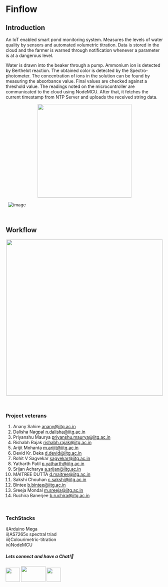 # Finflow

## Introduction
An IoT enabled smart pond monitoring system. Measures the levels of water quality by sensors and automated volumetric titration. Data is stored in the cloud and the farmer is warned through notification whenever a parameter is at a dangerous level.

Water is drawn into the beaker through a pump. Ammonium ion is detected by Berthelot reaction. The obtained color is detected by the Spectro-photometer. The concentration of ions in the solution can be found by measuring the absorbance value. Final values are checked against a threshold value. The readings noted on the microcontroller are communicated to the cloud using NodeMCU. After that, it fetches the current timestamp from NTP Server and uploads the received string data.


<p align="center">
<img src="https://user-images.githubusercontent.com/26748554/233732203-85024b9e-5ba1-4d2a-8d76-da449bcdcc1f.png" width ="300" height="300">
</p>

&nbsp;
![image](https://github.com/elecclubiitg/Finflow/assets/26748554/1327d676-f4bd-479a-9cb7-62d89e2f11d0)
</p>

&nbsp;

## Workflow

<p align="center">
<img src="https://user-images.githubusercontent.com/26748554/233732033-ee6b7419-a413-427e-9e63-da63dce5fd94.png" width ="500" height="500">
</p>

&nbsp;

### Project veterans

1. Anany Sahire          anany@iitg.ac.in
2. Dalisha Nagpal        n.dalisha@iitg.ac.in
3. Priyanshu Maurya	     priyanshu.maurya@iitg.ac.in
4. Rishabh Rajak	       rishabh.rajak@iitg.ac.in
5. Arijit Mohanta	       m.arijit@iitg.ac.in
6. Devid Kr. Deka        d.devid@iitg.ac.in
7. Rohit V Sagvekar      sagvekar@iitg.ac.in
8. Yatharth Patil        p.yatharth@iitg.ac.in
9. Srijan Acharya	      a.srijan@iitg.ac.in
10. MAITREE DUTTA	      d.maitree@iitg.ac.in
11. Sakshi Chouhan	    c.sakshi@iitg.ac.in
12. Bintee	            b.bintee@iitg.ac.in
13. Sreeja Mondal	      m.sreeja@iitg.ac.in
14. Ruchira Banerjee	  b.ruchira@iitg.ac.in

&nbsp;

### TechStacks
i)Arduino Mega <br />
ii)AS7265x spectral triad <br />
iii)Colourimetric-titration <br />
iv)NodeMCU <br />

##### Lets connect and have a Chat!💬
<a href="https://www.instagram.com/electronicsclubiitg/?hl=en" ><img src="https://upload.wikimedia.org/wikipedia/commons/a/a5/Instagram_icon.png" width="45" height="45"></a>
<a href="https://www.facebook.com/electronics.iitg/"><img src="https://1000logos.net/wp-content/uploads/2021/04/Facebook-logo.png" width="78" height="50"></a>
<a href="https://www.reddit.com/r/ElectronicsClubIITG/"><img src="https://www.pngkit.com/png/full/0-7757_reddit-logo-reddit-icon-png.png" width="45" height="45"></a>

